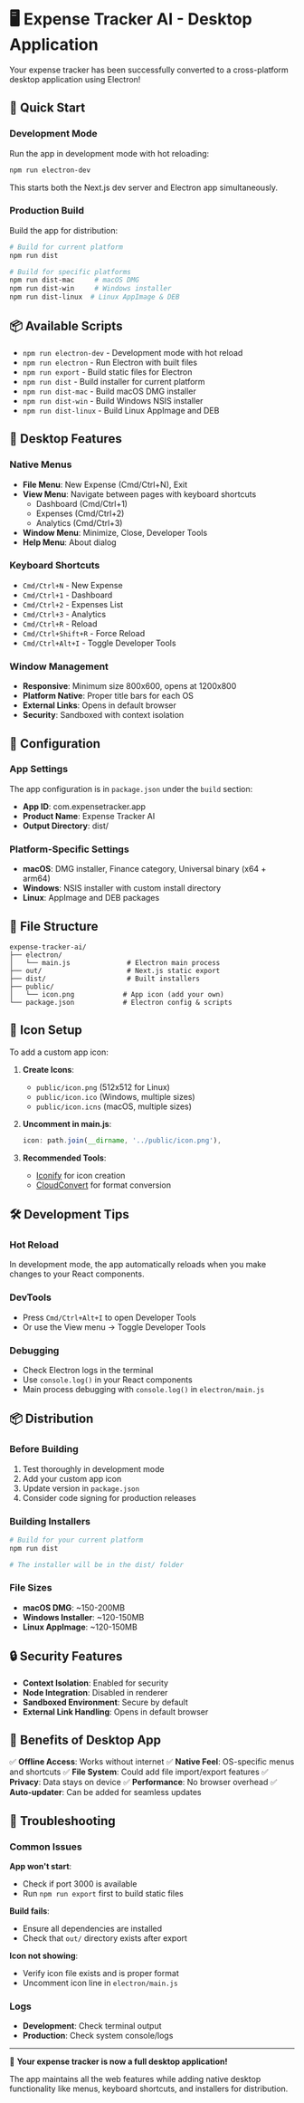 # 🖥️ Expense Tracker AI - Desktop Application

Your expense tracker has been successfully converted to a cross-platform desktop application using Electron!

## 🚀 Quick Start

### Development Mode
Run the app in development mode with hot reloading:
```bash
npm run electron-dev
```
This starts both the Next.js dev server and Electron app simultaneously.

### Production Build
Build the app for distribution:
```bash
# Build for current platform
npm run dist

# Build for specific platforms
npm run dist-mac     # macOS DMG
npm run dist-win     # Windows installer
npm run dist-linux  # Linux AppImage & DEB
```

## 📦 Available Scripts

- `npm run electron-dev` - Development mode with hot reload
- `npm run electron` - Run Electron with built files
- `npm run export` - Build static files for Electron
- `npm run dist` - Build installer for current platform
- `npm run dist-mac` - Build macOS DMG installer
- `npm run dist-win` - Build Windows NSIS installer
- `npm run dist-linux` - Build Linux AppImage and DEB

## 🎨 Desktop Features

### Native Menus
- **File Menu**: New Expense (Cmd/Ctrl+N), Exit
- **View Menu**: Navigate between pages with keyboard shortcuts
  - Dashboard (Cmd/Ctrl+1)
  - Expenses (Cmd/Ctrl+2)
  - Analytics (Cmd/Ctrl+3)
- **Window Menu**: Minimize, Close, Developer Tools
- **Help Menu**: About dialog

### Keyboard Shortcuts
- `Cmd/Ctrl+N` - New Expense
- `Cmd/Ctrl+1` - Dashboard
- `Cmd/Ctrl+2` - Expenses List
- `Cmd/Ctrl+3` - Analytics
- `Cmd/Ctrl+R` - Reload
- `Cmd/Ctrl+Shift+R` - Force Reload
- `Cmd/Ctrl+Alt+I` - Toggle Developer Tools

### Window Management
- **Responsive**: Minimum size 800x600, opens at 1200x800
- **Platform Native**: Proper title bars for each OS
- **External Links**: Opens in default browser
- **Security**: Sandboxed with context isolation

## 🔧 Configuration

### App Settings
The app configuration is in `package.json` under the `build` section:
- **App ID**: com.expensetracker.app
- **Product Name**: Expense Tracker AI
- **Output Directory**: dist/

### Platform-Specific Settings
- **macOS**: DMG installer, Finance category, Universal binary (x64 + arm64)
- **Windows**: NSIS installer with custom install directory
- **Linux**: AppImage and DEB packages

## 📁 File Structure
```
expense-tracker-ai/
├── electron/
│   └── main.js              # Electron main process
├── out/                     # Next.js static export
├── dist/                    # Built installers
├── public/
│   └── icon.png            # App icon (add your own)
└── package.json            # Electron config & scripts
```

## 🎯 Icon Setup

To add a custom app icon:

1. **Create Icons**:
   - `public/icon.png` (512x512 for Linux)
   - `public/icon.ico` (Windows, multiple sizes)
   - `public/icon.icns` (macOS, multiple sizes)

2. **Uncomment in main.js**:
   ```javascript
   icon: path.join(__dirname, '../public/icon.png'),
   ```

3. **Recommended Tools**:
   - [Iconify](https://iconify.design/) for icon creation
   - [CloudConvert](https://cloudconvert.com/) for format conversion

## 🛠️ Development Tips

### Hot Reload
In development mode, the app automatically reloads when you make changes to your React components.

### DevTools
- Press `Cmd/Ctrl+Alt+I` to open Developer Tools
- Or use the View menu → Toggle Developer Tools

### Debugging
- Check Electron logs in the terminal
- Use `console.log()` in your React components
- Main process debugging with `console.log()` in `electron/main.js`

## 📦 Distribution

### Before Building
1. Test thoroughly in development mode
2. Add your custom app icon
3. Update version in `package.json`
4. Consider code signing for production releases

### Building Installers
```bash
# Build for your current platform
npm run dist

# The installer will be in the dist/ folder
```

### File Sizes
- **macOS DMG**: ~150-200MB
- **Windows Installer**: ~120-150MB
- **Linux AppImage**: ~120-150MB

## 🔒 Security Features

- **Context Isolation**: Enabled for security
- **Node Integration**: Disabled in renderer
- **Sandboxed Environment**: Secure by default
- **External Link Handling**: Opens in default browser

## 🌟 Benefits of Desktop App

✅ **Offline Access**: Works without internet
✅ **Native Feel**: OS-specific menus and shortcuts
✅ **File System**: Could add file import/export features
✅ **Privacy**: Data stays on device
✅ **Performance**: No browser overhead
✅ **Auto-updater**: Can be added for seamless updates

## 🐛 Troubleshooting

### Common Issues

**App won't start**:
- Check if port 3000 is available
- Run `npm run export` first to build static files

**Build fails**:
- Ensure all dependencies are installed
- Check that `out/` directory exists after export

**Icon not showing**:
- Verify icon file exists and is proper format
- Uncomment icon line in `electron/main.js`

### Logs
- **Development**: Check terminal output
- **Production**: Check system console/logs

---

🎉 **Your expense tracker is now a full desktop application!**

The app maintains all the web features while adding native desktop functionality like menus, keyboard shortcuts, and installers for distribution.
